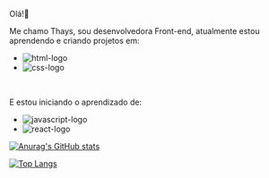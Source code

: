 Olá!👋

Me chamo Thays, sou desenvolvedora Front-end, atualmente estou aprendendo e criando projetos em: 
<br>
- <img src="https://img.shields.io/badge/HTML5-E34F26?style=for-the-badge&logo=html5&logoColor=white" alt="html-logo"/>
- <img src="https://img.shields.io/badge/CSS3-1572B6?style=for-the-badge&logo=css3&logoColor=white" alt="css-logo"/>
<br>

E estou iniciando o aprendizado de: 
<br>
- <img src="https://img.shields.io/badge/JavaScript-323330?style=for-the-badge&logo=javascript&logoColor=F7DF1E" alt="javascript-logo"/>
- <img src="https://img.shields.io/badge/React-20232A?style=for-the-badge&logo=react&logoColor=61DAFB" alt="react-logo"/>


[![Anurag's GitHub stats](https://github-readme-stats.vercel.app/api?username=Thayscosta95)](https://github.com/anuraghazra/github-readme-stats)

[![Top Langs](https://github-readme-stats.vercel.app/api/top-langs/?username=Thayscosta95)](https://github.com/anuraghazra/github-readme-stats)
